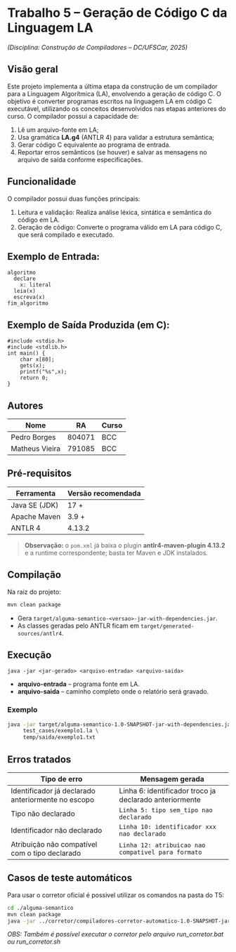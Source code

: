# Trabalho 5 – Geração de Código C da Linguagem LA  
*(Disciplina: Construção de Compiladores – DC/UFSCar, 2025)*

## Visão geral

Este projeto implementa a última etapa da construção de um compilador para a Linguagem Algorítmica (LA), envolvendo a geração de código C. O objetivo é converter programas escritos na linguagem LA em código C executável, utilizando os conceitos desenvolvidos nas etapas anteriores do curso. O compilador possui a capacidade de:

1. Lê um arquivo-fonte em LA;
2. Usa gramática **LA.g4** (ANTLR 4) para validar a estrutura semântica;
3. Gerar código C equivalente ao programa de entrada.
4. Reportar erros semânticos (se houver) e salvar as mensagens no arquivo de saída conforme especificações.

## Funcionalidade

O compilador possui duas funções principais:

1. Leitura e validação: Realiza análise léxica, sintática e semântica do código em LA.
2. Geração de código: Converte o programa válido em LA para código C, que será compilado e executado.

## Exemplo de Entrada:
```
algoritmo
  declare
    x: literal
  leia(x)
  escreva(x)
fim_algoritmo
```

## Exemplo de Saída Produzida (em C):
```
#include <stdio.h>
#include <stdlib.h>
int main() {
    char x[80];
    gets(x);
    printf("%s",x);
    return 0;
}
```

## Autores

| Nome | RA | Curso |
|------|----|-------|
| Pedro Borges | 804071 | BCC |
| Matheus Vieira | 791085 | BCC |

## Pré-requisitos

| Ferramenta | Versão recomendada |
|------------|-------------------|
| Java SE (JDK) | 17 + |
| Apache Maven | 3.9 + |
| ANTLR 4 | 4.13.2 |

> **Observação:** o `pom.xml` já baixa o plugin **antlr4-maven-plugin 4.13.2** e a runtime correspondente; basta ter Maven e JDK instalados.  

## Compilação

Na raiz do projeto:

```bash
mvn clean package
```

* Gera `target/alguma-semantico-<versao>-jar-with-dependencies.jar`.  
* As classes geradas pelo ANTLR ficam em `target/generated-sources/antlr4`.

## Execução

```
java -jar <jar-gerado> <arquivo-entrada> <arquivo-saida>
```

* **arquivo-entrada** – programa fonte em LA.  
* **arquivo-saida**  – caminho completo onde o relatório será gravado.

### Exemplo

```bash
java -jar target/alguma-semantico-1.0-SNAPSHOT-jar-with-dependencies.jar \
     test_cases/exemplo1.la \
     temp/saida/exemplo1.txt
```

## Erros tratados

Tipo de erro | Mensagem gerada
-------------|----------------
Identificador já declarado anteriormente no escopo | Linha 6: identificador troco ja declarado anteriormente
Tipo não declarado | `Linha 5: tipo sem_tipo nao declarado`
Identificador não declarado | `Linha 10: identificador xxx nao declarado`
Atribuição não compatível com o tipo declarado | `Linha 12: atribuicao nao compativel para formato`


## Casos de teste automáticos

Para usar o corretor oficial é possivel utilizar os comandos na pasta do T5:

```bash
cd ./alguma-semantico
mvn clean package
java -jar ../corretor/compiladores-corretor-automatico-1.0-SNAPSHOT-jar-with-dependencies.jar  "java -jar ./target/alguma-semantico-1.0-SNAPSHOT-jar-with-dependencies.jar" gcc ../corretor/temp/ ../corretor/casos-de-teste/ "804071, 791085" t5
```
*OBS: Também é possível executar o corretor pelo arquivo run_corretor.bat ou run_corretor.sh*

